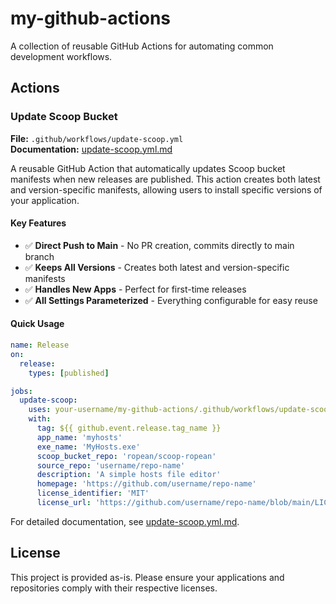 # my-github-actions

A collection of reusable GitHub Actions for automating common development workflows.

## Actions

### Update Scoop Bucket

**File:** `.github/workflows/update-scoop.yml`  
**Documentation:** [update-scoop.yml.md](update-scoop.yml.md)

A reusable GitHub Action that automatically updates Scoop bucket manifests when new releases are published. This action creates both latest and version-specific manifests, allowing users to install specific versions of your application.

#### Key Features

- ✅ **Direct Push to Main** - No PR creation, commits directly to main branch
- ✅ **Keeps All Versions** - Creates both latest and version-specific manifests
- ✅ **Handles New Apps** - Perfect for first-time releases
- ✅ **All Settings Parameterized** - Everything configurable for easy reuse

#### Quick Usage

```yaml
name: Release
on:
  release:
    types: [published]

jobs:
  update-scoop:
    uses: your-username/my-github-actions/.github/workflows/update-scoop.yml@main
    with:
      tag: ${{ github.event.release.tag_name }}
      app_name: 'myhosts'
      exe_name: 'MyHosts.exe'
      scoop_bucket_repo: 'ropean/scoop-ropean'
      source_repo: 'username/repo-name'
      description: 'A simple hosts file editor'
      homepage: 'https://github.com/username/repo-name'
      license_identifier: 'MIT'
      license_url: 'https://github.com/username/repo-name/blob/main/LICENSE'
```

For detailed documentation, see [update-scoop.yml.md](update-scoop.yml.md).

## License

This project is provided as-is. Please ensure your applications and repositories comply with their respective licenses.
